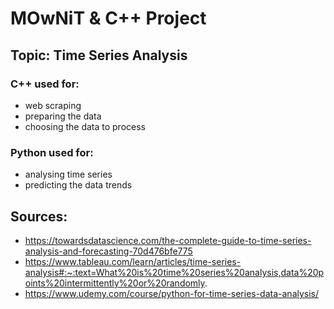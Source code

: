 # MOwNiT & C++ Project

## Topic: Time Series Analysis

### C++ used for:

- web scraping
- preparing the data
- choosing the data to process

### Python used for:

- analysing time series
- predicting the data trends

## Sources:
- https://towardsdatascience.com/the-complete-guide-to-time-series-analysis-and-forecasting-70d476bfe775
- https://www.tableau.com/learn/articles/time-series-analysis#:~:text=What%20is%20time%20series%20analysis,data%20points%20intermittently%20or%20randomly.
- https://www.udemy.com/course/python-for-time-series-data-analysis/